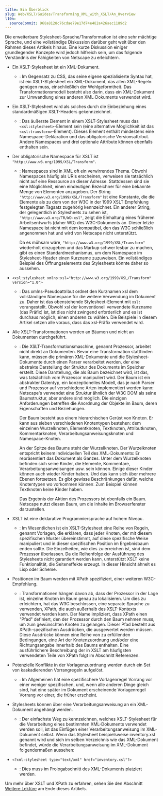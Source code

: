```yaml
---
title: Ein Überblick
slug: Web/XSLT/Guides/Transforming_XML_with_XSLT/An_Overview
l10n:
  sourceCommit: 968a8128c76cdae79e17d74e482a426aec1189d2
---
```


Die erweiterbare Stylesheet-Sprache/Transformation ist eine sehr mächtige Sprache, und eine vollständige Diskussion darüber geht weit über den Rahmen dieses Artikels hinaus. Eine kurze Diskussion einiger grundlegender Konzepte wird jedoch hilfreich sein, um das folgende Verständnis der Fähigkeiten von Netscape zu erleichtern.

- Ein XSLT-Stylesheet ist ein XML-Dokument.
  - : Im Gegensatz zu CSS, das seine eigene spezialisierte Syntax hat, ist ein XSLT-Stylesheet ein XML-Dokument, das allen XML-Regeln genügen muss, einschließlich der Wohlgeformtheit. Das Transformationsmodell besteht also darin, dass ein XML-Dokument zur Umwandlung eines anderen XML-Dokuments verwendet wird.
- Ein XSLT-Stylesheet wird als solches durch die Einbeziehung eines standardmäßigen XSLT-Headers gekennzeichnet.
  - : Das äußerste Element in einem XSLT-Stylesheet muss das `<xsl:stylesheet>`-Element sein (eine alternative Möglichkeit ist das `<xsl:transform>`-Element). Dieses Element enthält mindestens eine Namespace-Deklaration und das obligatorische Versionsattribut. Andere Namespaces und drei optionale Attribute können ebenfalls enthalten sein.
- Der obligatorische Namespace für XSLT ist `"http://www.w3.org/1999/XSL/Transform"`.

  - : Namespaces sind in XML oft ein verwirrendes Thema. Obwohl Namespaces häufig als URIs erscheinen, verweisen sie tatsächlich nicht auf eine Ressource an dieser Adresse. Stattdessen sind sie eine Möglichkeit, einen eindeutigen Bezeichner für eine bekannte Menge von Elementen anzugeben. Der String `"http://www.w3.org/1999/XSL/Transform"` ist eine Konstante, die die Elemente als zu dem von der W3C in der 1999 XSLT Empfehlung festgelegten Tagsatz zugehörig kennzeichnet. Ein anderer String, der gelegentlich in Stylesheets zu sehen ist, `"http://www.w3.org/TR/WD-xsl"`, zeigt die Einhaltung eines früheren Arbeitsentwurfs (daher WD) des W3C-Dokuments an. Dieser letzte Namespace ist nicht mit dem kompatibel, den das W3C schließlich angenommen hat und wird von Netscape nicht unterstützt.

    Da es mühsam wäre, `"http://www.w3.org/1999/XSL/Transform"` wiederholt einzugeben und das Markup schwer lesbar zu machen, gibt es einen Standardmechanismus, um dem Namespace im Stylesheet-Header einen Kurzname zuzuweisen. Ein vollständiges Beispiel des Öffnungselements des Stylesheets könnte daher so aussehen.

- `<xsl:stylesheet xmlns:xsl="http://www.w3.org/1999/XSL/Transform" version="1.0">`
  - : Das xmlns-Pseudoattribut ordnet den Kurznamen xsl dem vollständigen Namespace für die weitere Verwendung im Dokument zu. Daher ist das obenstehende Stylesheet-Element mit `xsl:` vorangestellt. Obwohl xsl der konventionell verwendete Kurzname (das Präfix) ist, ist dies nicht zwingend erforderlich und es ist durchaus möglich, einen anderen zu wählen. Die Beispiele in diesem Artikel setzen alle voraus, dass das xsl-Präfix verwendet wird.
- Alle XSLT-Transformationen werden an Bäumen und nicht an Dokumenten durchgeführt.

  - : Die XSLT-Transformationsmaschine, genannt Prozessor, arbeitet nicht direkt an Dokumenten. Bevor eine Transformation stattfinden kann, müssen die primären XML-Dokumente und die Stylesheet-Dokumente durch einen Parser verarbeitet werden, der eine abstrakte Darstellung der Struktur des Dokuments im Speicher erstellt. Diese Darstellung, die als Baum bezeichnet wird, ist das, was tatsächlich vom Prozessor manipuliert wird. Der Baum ist ein abstrakter Datentyp, ein konzeptionelles Modell, das je nach Parser und Prozessor auf verschiedene Arten implementiert werden kann: Netscape's verwendet eine Struktur ähnlich der W3C DOM als seine Baumstruktur, aber andere sind möglich. Die einzigen Anforderungen betreffen die Anordnung der Objekte im Baum, deren Eigenschaften und Beziehungen.

    Der Baum besteht aus einem hierarchischen Gerüst von Knoten. Er kann aus sieben verschiedenen Knotentypen bestehen: dem einzelnen Wurzelknoten, Elementknoten, Textknoten, Attributknoten, Kommentarknoten, Verarbeitungsanweisungsknoten und Namespace-Knoten.

    An der Spitze des Baums steht der Wurzelknoten. Der Wurzelknoten entspricht keinem individuellen Teil des XML-Dokuments: Er repräsentiert das Dokument als Ganzes. Unter dem Wurzelknoten befinden sich seine Kinder, die Elemente, Kommentare, Verarbeitungsanweisungen usw. sein können. Einige dieser Kinder können auch wieder Kinder haben. Und das kann sich über mehrere Ebenen fortsetzen. Es gibt gewisse Beschränkungen dafür, welche Knotentypen wo vorkommen können: Zum Beispiel können Textknoten keine Kinder haben.

    Das Ergebnis der Aktion des Prozessors ist ebenfalls ein Baum. Netscape nutzt diesen Baum, um die Inhalte im Browserfenster darzustellen.

- XSLT ist eine deklarative Programmiersprache auf hohem Niveau.
  - : Im Wesentlichen ist ein XSLT-Stylesheet eine Reihe von Regeln, genannt Vorlagen, die erklären, dass jeder Knoten, der mit diesem spezifischen Muster übereinstimmt, auf diese spezifische Weise manipuliert und in dieser spezifischen Position im Ergebnisbaum enden sollte. Die Einzelheiten, wie dies zu erreichen ist, sind dem Prozessor überlassen. Da die Reihenfolge der Ausführung des Stylesheets nicht garantiert werden kann, unterstützt XSLT keine Funktionalität, die Seiteneffekte erzeugt. In dieser Hinsicht ähnelt es Lisp oder Scheme.
- Positionen im Baum werden mit XPath spezifiziert, einer weiteren W3C-Empfehlung.
  - : Transformationen hängen davon ab, dass der Prozessor in der Lage ist, einzelne Knoten im Baum genau zu lokalisieren. Um dies zu erleichtern, hat das W3C beschlossen, eine separate Sprache zu verwenden, XPath, die auch außerhalb des XSLT-Kontexts verwendet werden kann. Der Name impliziert, dass XPath einen "Pfad" definiert, den der Prozessor durch den Baum nehmen muss, um zum gewünschten Knoten zu gelangen. Dieser Pfad besteht aus XPath-spezifischen Ausdrücken, die ausgewertet werden müssen. Diese Ausdrücke können eine Reihe von zu erfüllenden Bedingungen, eine Art der Knotenzuordnung und/oder eine Richtungsangabe innerhalb des Baums enthalten. Eine ausführlichere Beschreibung der in XSLT am häufigsten verwendeten Teile von XPath folgt im Abschnitt Referenzen.
- Potenzielle Konflikte in der Vorlagenzuordnung werden durch ein Set von kaskadierenden Vorrangregeln aufgelöst.
  - : Im Allgemeinen hat eine spezifischere Vorlagenregel Vorrang vor einer weniger spezifischen, und, wenn alle anderen Dinge gleich sind, hat eine später im Dokument erscheinende Vorlagenregel Vorrang vor einer, die früher erscheint.
- Stylesheets können über eine Verarbeitungsanweisung an ein XML-Dokument angehängt werden.
  - : Der einfachste Weg zu kennzeichnen, welches XSLT-Stylesheet für die Verarbeitung eines bestimmten XML-Dokuments verwendet werden soll, ist das Einfügen einer Verarbeitungsanweisung im XML-Dokument selbst. Wenn das Stylesheet beispielsweise inventory.xsl genannt wird und sich im selben Verzeichnis wie das XML-Dokument befindet, würde die Verarbeitungsanweisung im XML-Dokument folgendermaßen aussehen:
- `<?xml-stylesheet type="text/xml" href="inventory.xsl"?>`
  - : Dies muss im Prologabschnitt des XML-Dokuments platziert werden.

Um mehr über XSLT und XPath zu erfahren, sehen Sie den Abschnitt [Weitere Lektüre](/de/docs/Web/XSLT/Guides/Transforming_XML_with_XSLT/For_Further_Reading) am Ende dieses Artikels.
